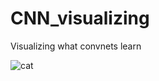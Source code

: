 # CNN_visualizing

Visualizing what convnets learn

![cat](https://user-images.githubusercontent.com/14258128/55952290-e54b2100-5c61-11e9-9b53-f7c1bf7b531b.jpg)
